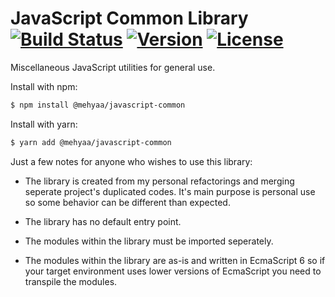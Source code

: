 # JavaScript Common Library [![Build Status](https://travis-ci.com/mehyaa/javascript-common.svg?branch=master)](https://travis-ci.com/mehyaa/javascript-common) [![Version](https://img.shields.io/npm/v/@mehyaa/javascript-common.svg)](https://www.npmjs.com/package/@mehyaa/javascript-common) [![License](https://img.shields.io/npm/l/@mehyaa/javascript-common.svg)](https://opensource.org/licenses/GPL-3.0)

Miscellaneous JavaScript utilities for general use.

Install with npm:
``` bash
$ npm install @mehyaa/javascript-common
```

Install with yarn:
``` bash
$ yarn add @mehyaa/javascript-common
```
Just a few notes for anyone who wishes to use this library:
* The library is created from my personal refactorings and merging seperate project's duplicated codes. It's main purpose is personal use so some behavior can be different than expected.

* The library has no default entry point.

* The modules within the library must be imported seperately.

* The modules within the library are as-is and written in EcmaScript 6 so if your target environment uses lower versions of EcmaScript you need to transpile the modules.
